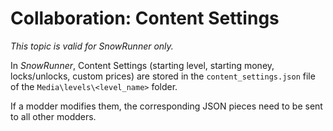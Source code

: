# Collaboration: Content Settings

*This topic is valid for SnowRunner only.*

In *SnowRunner*, Content Settings (starting level, starting money, locks/unlocks, custom prices) are stored in the `content_settings.json` file of the `Media\levels\<level_name>` folder.

If a modder modifies them, the corresponding JSON pieces need to be sent to all other modders.

